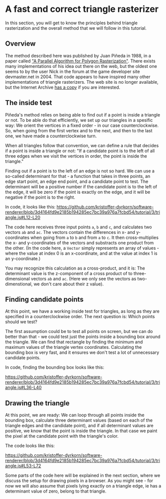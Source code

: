 # A fast and correct triangle rasterizer

In this section, you will get to know the principles behind triangle rasterization and the overall method that we will follow in this tutorial. 

## Overview

The method described here was published by Juan Piñeda in 1988, in a paper called ["A Parallel Algorithm for Polygon Rasterization"](https://www.cs.drexel.edu/~david/Classes/Papers/comp175-06-pineda.pdf). There exists many implementations of his idea out there on the web, but the oldest one seems to by the user Nick in the forum at the game developer site devmaster.net in 2004. That code appears to have inspired many other implementations of triangle rasterizers. The web site is no longer available, but the Internet Archive [has a copy](https://web.archive.org/web/20120220025947/http://devmaster.net/forums/topic/1145-advanced-rasterization/) if you are interested. 

## The inside test

Piñeda's method relies on being able to find out if a point is inside a triangle or not. To be able do that efficiently, we set up our triangles in a spesific way: We orient the vertices in a fixed order - in our case counterclockwise. So, when going from the first vertex and to the next, and then to the last one, we have made a counterclockwise turn.

When all triangles follow that convention, we can define a rule that decides if a point is inside a triangle or not: "If a candidate point is to the left of all three edges when we visit the vertices in order, the point is inside the triangle." 

Finding out if a point is to the left of an edge is not so hard. We can use a so-called determinant for that - a function that takes in three points, an edge start point, an edge end point, and a candidate point to test. The determinant will be a positive number if the candidate point is to the left of the edge, it will be zero if the point is exactly on the edge, and it will be negative if the point is to the right.

In code, it looks like this:
https://github.com/kristoffer-dyrkorn/software-renderer/blob/3d4164fd9e2185b194285ec7bc39a976a7fcbd54/tutorial/3/triangle.js#L12-L20

The code here receives three input points `a`, `b` and `c`, and calculates two vectors `ab` and `ac`. The vectors contain the differences in x- and y-coordinates when going from `a` to `b` and from `a` to `c`. It then cross-multiplies the x- and y-coordinates of the vectors and substracts one product from the other. (In the code here, a `Vector` simply represents an array of values - where the value at index 0 is an x-coordinate, and at the value at index 1 is an y-coordinate.)

You may recognize this calculation as a cross-product, and it is: The determinant value is the z-component of a cross product of to three-dimensional vectors `ab` and `ac`. (Here we only see the vectors as two-dimenstional, we don't care about their z value).

## Finding candidate points

At this point, we have a working inside test for triangles, as long as they are specified in a counterclockwise order. The next question is: Which points should we test?

The first assumption could be to test all points on screen, but we can do better than that - we could test just the points inside a bounding box around the triangle. We can find that rectangle by finding the minimum and maximum values of the triangle vertex coordinates. Calculating the bounding box is very fast, and it ensures we don't test a lot of unnecessary candidate points.

In code, finding the bounding box looks like this:

https://github.com/kristoffer-dyrkorn/software-renderer/blob/3d4164fd9e2185b194285ec7bc39a976a7fcbd54/tutorial/3/triangle.js#L36-L40

## Drawing the triangle

At this point, we are ready: We can loop through all points inside the bounding box, calculate three determinant values (based on each of the triangle edges and the candidate point), and if all determinant values are positive, we know that the point is inside the triangle. In that case we paint the pixel at the candidate point with the triangle's color. 

The code looks like this:

https://github.com/kristoffer-dyrkorn/software-renderer/blob/3d4164fd9e2185b194285ec7bc39a976a7fcbd54/tutorial/3/triangle.js#L53-L72

Some parts of the code here will be explained in the next section, where we discuss the setup for drawing pixels in a browser.
As you might see - for now we will also assume that pixels lying exactly on a triangle edge, ie has a determinant value of zero, belong to that triangle.
